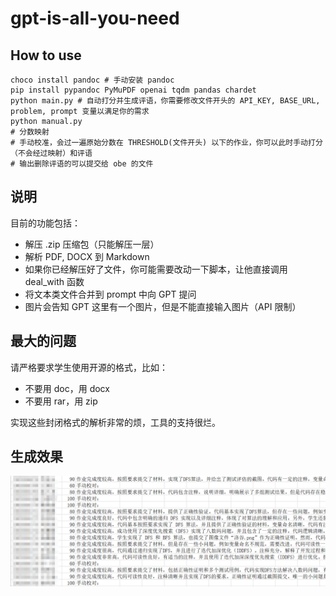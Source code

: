 # gpt-is-all-you-need

## How to use

```
choco install pandoc # 手动安装 pandoc
pip install pypandoc PyMuPDF openai tqdm pandas chardet
python main.py # 自动打分并生成评语，你需要修改文件开头的 API_KEY, BASE_URL, problem, prompt 变量以满足你的需求
python manual.py
# 分数映射
# 手动校准，会过一遍原始分数在 THRESHOLD(文件开头) 以下的作业，你可以此时手动打分（不会经过映射）和评语
# 输出删除评语的可以提交给 obe 的文件
```

## 说明

目前的功能包括：

- 解压 .zip 压缩包（只能解压一层）
- 解析 PDF, DOCX 到 Markdown
- 如果你已经解压好了文件，你可能需要改动一下脚本，让他直接调用 deal_with 函数
- 将文本类文件合并到 prompt 中向 GPT 提问
- 图片会告知 GPT 这里有一个图片，但是不能直接输入图片（API 限制）

## 最大的问题

请严格要求学生使用开源的格式，比如：

- 不要用 doc，用 docx
- 不要用 rar，用 zip

实现这些封闭格式的解析非常的烦，工具的支持很烂。

## 生成效果

![alt text](example.jpg)